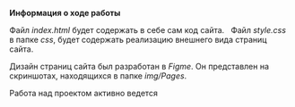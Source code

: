 **Информация о ходе работы**

  Файл _index.html_ будет содержать в себе сам код сайта.   Файл _style.css_ в папке _css_, будет содержать реализацию внешнего вида страниц сайта.

  Дизайн страниц сайта был разработан в _Figme_. Он представлен на скриншотах, находящихся в папке _img/Pages_.

  Работа над проектом активно ведется
